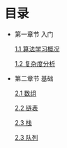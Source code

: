 # 目录
+ 第一章节 入门

   [1.1 算法学习概况](./chapter_1/1_Starter.md)
   
   [1.2 复杂度分析](./chapter_1/2_Complexity.md)

+ 第二章节 基础

   [2.1 数组](./chapter_2/1_Array.md)
   
   [2.2 链表](./chapter_2/2_Link.md)

   [2.3 栈](./chapter_2/3_Stack.md)

   [2.3 队列](./chapter_2/4_Queue.md)
